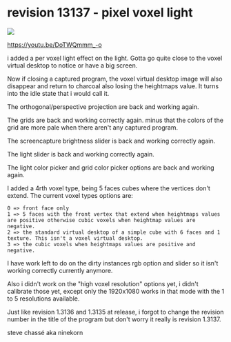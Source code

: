 # revision 13137 - pixel voxel light

<img src="https://github.com/ninekorn/gif-resources/blob/main/Capture%20d%E2%80%99%C3%A9cran%202023-05-07%20201627.jpg" border="0">

https://youtu.be/DoTWQmmm_-o

i added a per voxel light effect on the light. Gotta go quite close to the voxel virtual desktop to notice or have a big screen.

Now if closing a captured program, the voxel virtual desktop image will also disappear and return to charcoal also losing the heightmaps value. It turns into the idle state that i would call it.

The orthogonal/perspective projection are back and working again.

The grids are back and working correctly again. minus that the colors of the grid are more pale when there aren't any captured program.

The screencapture brightness slider is back and working correctly again.

The light slider is back and working correctly again.

The light color picker and grid color picker options are back and working again.

I added a 4rth voxel type, being 5 faces cubes where the vertices don't extend. The current voxel types options are:

    0 => front face only
    1 => 5 faces with the front vertex that extend when heightmaps values are positive otherwise cubic voxels when heightmap values are negative.
    2 => the standard virtual desktop of a simple cube with 6 faces and 1 texture. This isn't a voxel virtual desktop.
    3 => the cubic voxels when heightmaps values are positive and negative.

I have work left to do on the dirty instances rgb option and slider so it isn't working correctly currently anymore.

Also i didn't work on the "high voxel resolution" options yet, i didn't calibrate those yet, except only the 1920x1080 works in that mode with the 1 to 5 resolutions available.

Just like revision 1.3136 and 1.3135 at release, i forgot to change the revision number in the title of the program but don't worry it really is revision 1.3137.

steve chassé aka ninekorn
